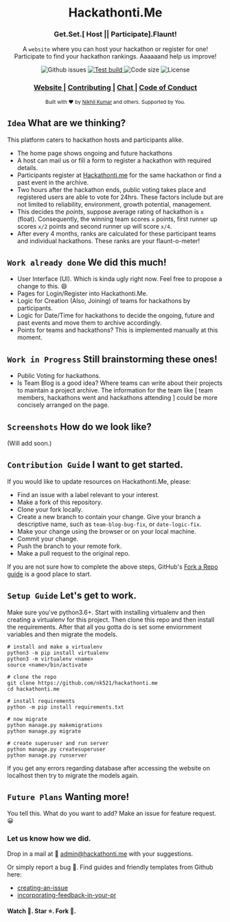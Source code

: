 <h1 align="center">Hackathonti.Me</h1>

<h3 align="center">Get.Set.[ Host || Participate].Flaunt!</h3>

<p align="center"> A <code>website</code> where you can host your hackathon or register for one! Participate to find your
  hackathon rankings. Aaaaaand help us improve!
</p>

<p align="center">
  <img src="https://img.shields.io/github/issues/nk521/hackathonti.me?style=flat-square&color=brightgreen&logo=github"
       alt="Github issues" />
  <a href="https://hackathonti-me.herokuapp.com/">
    <img src="https://img.shields.io/badge/Heroku-test%20build-red?style=flat-square&logo=heroku"
         alt="Test build" />
  </a>
  <img src="https://img.shields.io/github/languages/code-size/nk521/hackathonti.me?style=flat-square&color=orange"
       alt="Code size" />
  <img src="https://img.shields.io/github/license/nk521/hackathonti.me?style=flat-square&color=blueviolet"
       alt="License" />
</p> 

<h3 align="center">
  <a href="https://hackathonti-me.herokuapp.com/">
    Website
  </a>
  <span> | </span>
  <a href="https://github.com/nk521/hackathonti.me/blob/master/README.md#contribution-guide-i-want-to-get-started">
    Contributing
  </a>
  <span> | </span>
  <a href="https://this-will-be-a-link.com">
    Chat
  </a>
  <span> | </span>
  <a href="https://this-will-be-a-link.com">
    Code of Conduct
  </a>
</h3>

<p align="center">
  <sub>Built with ❤︎ by
    <a href="https://github.com/nk521">Nikhil Kumar</a> and others. Supported by You. 
    </a>
</p>

## `Idea` What are we thinking?
This platform caters to hackathon hosts and participants alike. 
- The home page shows ongoing and future hackathons
- A host can mail us or fill a form to register a hackathon with required details. 
- Participants register at [Hackathonti.me](www.hackathonti.me) for the same hackathon or find a past event in the archive.
- Two hours after the hackathon ends, public voting takes place and registered users are able to vote for 24hrs. These factors include but are not limited to reliability, environment, growth potential, management.
- This decides the _points_, suppose average rating of hackathon is `x` (float). Consequently, the winning team scores `x` points, first runner up scores `x/2` points and second runner up will score `x/4`. 
- After every 4 months, ranks are calculated for these participant teams and individual hackathons. These ranks are your flaunt-o-meter!

## `Work already done` We did this much! 
- User Interface (UI). Which is kinda ugly right now. Feel free to propose a change to this. 😄
- Pages for Login/Register into Hackathonti.Me.
- Logic for Creation (Also, Joining) of teams for hackathons by participants.
- Logic for Date/Time for hackathons to decide the ongoing, future and past events and move them to archive accordingly.
- Points for teams and hackathons? This is implemented manually at this moment.

## `Work in Progress` Still brainstorming these ones!
- Public Voting for hackathons.
- Is Team Blog is a good idea? Where teams can write about their projects to maintain a project archive. The information for the team like [ team members, hackathons went and hackathons attending ] could be more concisely arranged on the page.

## `Screenshots` How do we look like?
(Will add soon.)

## `Contribution Guide` I want to get started. 
If you would like to update resources on Hackathonti.Me, please:
- Find an issue with a label relevant to your interest.
- Make a fork of this repository.
- Clone your fork locally.
- Create a new branch to contain your change. Give your branch a descriptive name, such as `team-blog-bug-fix`, or `date-logic-fix`.
- Make your change using the browser or on your local machine.
- Commit your change.
- Push the branch to your remote fork.
- Make a pull request to the original repo.

If you are not sure how to complete the above steps, GitHub's [Fork a Repo guide](https://help.github.com/en/articles/fork-a-repo#fork-an-example-repository) is a good place to start.

## `Setup Guide` Let's get to work.
Make sure you've python3.6+. Start with installing virtualenv and then creating a virtualenv for this project. Then clone this repo and then install the requirements. After that all you gotta do is set some enviornment variables and then migrate the models.

    # install and make a virtualenv
    python3 -m pip install virtualenv
    python3 -m virtualenv <name>
    source <name>/bin/activate

    # clone the repo
    git clone https://github.com/nk521/hackathonti.me
    cd hackathonti.me

    # install requirements
    python -m pip install requirements.txt

    # now migrate
    python manage.py makemigrations
    python manage.py migrate

    # create superuser and run server
    python manage.py createsuperuser
    python manage.py runserver

If you get any errors regarding database after accessing the website on localhost then try to migrate the models again.

## `Future Plans` Wanting more!
You tell this. What do you want to add? Make an issue for feature request. 😀

### Let us know how we did.
Drop in a mail at 📩 admin@hackathonti.me with your suggestions.

Or simply report a bug 🐞. Find guides and friendly templates from Github here: 
- [creating-an-issue](https://help.github.com/en/github/managing-your-work-on-github/creating-an-issue)
- [incorporating-feedback-in-your-pr](https://help.github.com/en/github/collaborating-with-issues-and-pull-requests/incorporating-feedback-in-your-pull-request#opening-an-issue-for-an-out-of-scope-suggestion)

#### Watch 👀. Star ⭐. Fork 🍴.
